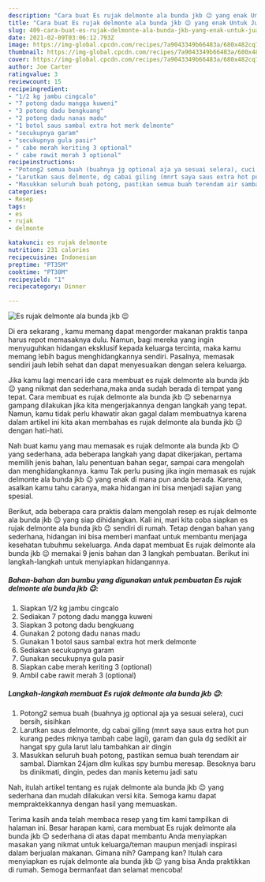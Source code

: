 ```yaml
---
description: "Cara buat Es rujak delmonte ala bunda jkb 😉 yang enak Untuk Jualan"
title: "Cara buat Es rujak delmonte ala bunda jkb 😉 yang enak Untuk Jualan"
slug: 409-cara-buat-es-rujak-delmonte-ala-bunda-jkb-yang-enak-untuk-jualan
date: 2021-02-09T03:06:12.793Z
image: https://img-global.cpcdn.com/recipes/7a9043349b66483a/680x482cq70/es-rujak-delmonte-ala-bunda-jkb-😉-foto-resep-utama.jpg
thumbnail: https://img-global.cpcdn.com/recipes/7a9043349b66483a/680x482cq70/es-rujak-delmonte-ala-bunda-jkb-😉-foto-resep-utama.jpg
cover: https://img-global.cpcdn.com/recipes/7a9043349b66483a/680x482cq70/es-rujak-delmonte-ala-bunda-jkb-😉-foto-resep-utama.jpg
author: Joe Carter
ratingvalue: 3
reviewcount: 15
recipeingredient:
- "1/2 kg jambu cingcalo"
- "7 potong dadu mangga kuweni"
- "3 potong dadu bengkuang"
- "2 potong dadu nanas madu"
- "1 botol saus sambal extra hot merk delmonte"
- "secukupnya garam"
- "secukupnya gula pasir"
- " cabe merah keriting 3 optional"
- " cabe rawit merah 3 optional"
recipeinstructions:
- "Potong2 semua buah (buahnya jg optional aja ya sesuai selera), cuci bersih, sisihkan"
- "Larutkan saus delmonte, dg cabai giling (mnrt saya saus extra hot pun kurang pedes mknya tambah cabe lagi), garam dan gula dg sedikit air hangat spy gula larut lalu tambahkan air dingin"
- "Masukkan seluruh buah potong, pastikan semua buah terendam air sambal. Diamkan 24jam dlm kulkas spy bumbu meresap. Besoknya baru bs dinikmati, dingin, pedes dan manis ketemu jadi satu"
categories:
- Resep
tags:
- es
- rujak
- delmonte

katakunci: es rujak delmonte 
nutrition: 231 calories
recipecuisine: Indonesian
preptime: "PT35M"
cooktime: "PT38M"
recipeyield: "1"
recipecategory: Dinner

---
```



![Es rujak delmonte ala bunda jkb 😉](https://img-global.cpcdn.com/recipes/7a9043349b66483a/680x482cq70/es-rujak-delmonte-ala-bunda-jkb-😉-foto-resep-utama.jpg)

Di era  sekarang , kamu memang dapat mengorder makanan praktis tanpa harus repot memasaknya dulu. Namun, bagi mereka yang ingin menyuguhkan hidangan eksklusif kepada keluarga tercinta, maka kamu memang lebih bagus menghidangkannya sendiri. Pasalnya, memasak sendiri jauh lebih sehat dan dapat menyesuaikan dengan selera keluarga.

Jika kamu lagi mencari ide cara membuat es rujak delmonte ala bunda jkb 😉 yang nikmat dan sederhana,maka anda sudah berada di tempat yang tepat. Cara membuat es rujak delmonte ala bunda jkb 😉  sebenarnya gampang dilakukan jika kita mengerjakannya dengan langkah yang tepat. Namun, kamu tidak perlu khawatir akan gagal dalam membuatnya 
karena dalam artikel ini kita akan membahas es rujak delmonte ala bunda jkb 😉 dengan hati-hati.  



Nah buat kamu yang mau memasak es rujak delmonte ala bunda jkb 😉 yang sederhana, ada beberapa langkah yang dapat dikerjakan, pertama memilih jenis bahan, lalu penentuan bahan segar, sampai cara mengolah dan menghidangkannya. kamu Tak perlu pusing jika ingin memasak es rujak delmonte ala bunda jkb 😉 yang enak di mana pun anda berada. Karena, asalkan kamu  tahu caranya, maka hidangan ini bisa menjadi sajian yang spesial.

Berikut, ada beberapa cara praktis  dalam mengolah resep es rujak delmonte ala bunda jkb 😉 yang siap dihidangkan. Kali ini, mari kita coba siapkan es rujak delmonte ala bunda jkb 😉 sendiri di rumah. Tetap dengan bahan yang sederhana, hidangan ini bisa memberi manfaat untuk membantu menjaga kesehatan tubuhmu sekeluarga. Anda dapat membuat Es rujak delmonte ala bunda jkb 😉 memakai 9 jenis bahan dan 3 langkah pembuatan. Berikut ini langkah-langkah untuk menyiapkan hidangannya.

<!--inarticleads1-->

##### Bahan-bahan dan bumbu yang digunakan untuk pembuatan Es rujak delmonte ala bunda jkb 😉:

1. Siapkan 1/2 kg jambu cingcalo
1. Sediakan 7 potong dadu mangga kuweni
1. Siapkan 3 potong dadu bengkuang
1. Gunakan 2 potong dadu nanas madu
1. Gunakan 1 botol saus sambal extra hot merk delmonte
1. Sediakan secukupnya garam
1. Gunakan secukupnya gula pasir
1. Siapkan  cabe merah keriting 3 (optional)
1. Ambil  cabe rawit merah 3 (optional)




<!--inarticleads2-->

##### Langkah-langkah membuat Es rujak delmonte ala bunda jkb 😉:

1. Potong2 semua buah (buahnya jg optional aja ya sesuai selera), cuci bersih, sisihkan
1. Larutkan saus delmonte, dg cabai giling (mnrt saya saus extra hot pun kurang pedes mknya tambah cabe lagi), garam dan gula dg sedikit air hangat spy gula larut lalu tambahkan air dingin
1. Masukkan seluruh buah potong, pastikan semua buah terendam air sambal. Diamkan 24jam dlm kulkas spy bumbu meresap. Besoknya baru bs dinikmati, dingin, pedes dan manis ketemu jadi satu




Nah, itulah artikel tentang  es rujak delmonte ala bunda jkb 😉  yang sederhana dan mudah dilakukan versi kita. Semoga kamu dapat mempraktekkannya dengan hasil yang memuaskan. 

Terima kasih anda telah membaca resep yang tim kami tampilkan di halaman ini. Besar harapan kami, cara membuat  Es rujak delmonte ala bunda jkb 😉 sederhana di atas dapat membantu Anda menyiapkan masakan yang nikmat untuk keluarga/teman maupun menjadi inspirasi dalam berjualan makanan. Gimana nih? Gampang kan? Itulah cara menyiapkan es rujak delmonte ala bunda jkb 😉 yang bisa Anda praktikkan di rumah. Semoga bermanfaat dan selamat mencoba!

